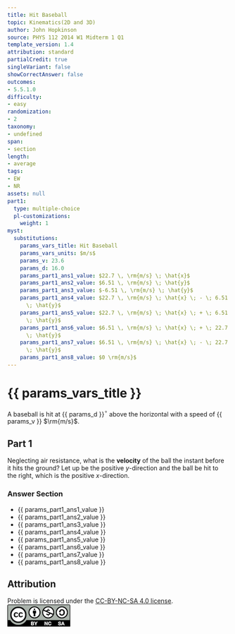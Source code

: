 ```yaml
---
title: Hit Baseball
topic: Kinematics(2D and 3D)
author: John Hopkinson
source: PHYS 112 2014 W1 Midterm 1 Q1
template_version: 1.4
attribution: standard
partialCredit: true
singleVariant: false
showCorrectAnswer: false
outcomes:
- 5.5.1.0
difficulty:
- easy
randomization:
- 2
taxonomy:
- undefined
span:
- section
length:
- average
tags:
- EW
- NR
assets: null
part1:
  type: multiple-choice
  pl-customizations:
    weight: 1
myst:
  substitutions:
    params_vars_title: Hit Baseball
    params_vars_units: $m/s$
    params_v: 23.6
    params_d: 16.0
    params_part1_ans1_value: $22.7 \, \rm{m/s} \; \hat{x}$
    params_part1_ans2_value: $6.51 \, \rm{m/s} \; \hat{y}$
    params_part1_ans3_value: $-6.51 \, \rm{m/s} \; \hat{y}$
    params_part1_ans4_value: $22.7 \, \rm{m/s} \; \hat{x} \; - \; 6.51 \, \rm{m/s}
      \; \hat{y}$
    params_part1_ans5_value: $22.7 \, \rm{m/s} \; \hat{x} \; + \; 6.51 \, \rm{m/s}
      \; \hat{y}$
    params_part1_ans6_value: $6.51 \, \rm{m/s} \; \hat{x} \; + \; 22.7 \, \rm{m/s}
      \; \hat{y}$
    params_part1_ans7_value: $6.51 \, \rm{m/s} \; \hat{x} \; - \; 22.7 \, \rm{m/s}
      \; \hat{y}$
    params_part1_ans8_value: $0 \rm{m/s}$
---
```

# {{ params_vars_title }}
A baseball is hit at {{ params_d }}$^\circ$ above the horizontal with a speed of {{ params_v }} $\rm{m/s}$.

## Part 1

Neglecting air resistance, what is the **velocity** of the ball the instant before it hits the ground? Let up be the positive $y$-direction and the ball be hit to the right, which is the positive $x$-direction.

### Answer Section

- {{ params_part1_ans1_value }}
- {{ params_part1_ans2_value }}
- {{ params_part1_ans3_value }}
- {{ params_part1_ans4_value }}
- {{ params_part1_ans5_value }}
- {{ params_part1_ans6_value }}
- {{ params_part1_ans7_value }}
- {{ params_part1_ans8_value }}

## Attribution

Problem is licensed under the [CC-BY-NC-SA 4.0 license](https://creativecommons.org/licenses/by-nc-sa/4.0/).<br> ![The Creative Commons 4.0 license requiring attribution-BY, non-commercial-NC, and share-alike-SA license.](https://raw.githubusercontent.com/firasm/bits/master/by-nc-sa.png)